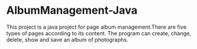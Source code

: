 # AlbumManagement-Java
This project is a java project for page album management.There are five types of pages according to its content. 
The program can create, change, delete, show and save an album of photographs.
